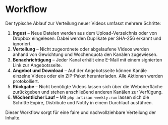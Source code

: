 # Workflow

Der typische Ablauf zur Verteilung neuer Videos umfasst mehrere Schritte:

1. **Ingest** – Neue Dateien werden aus dem Upload-Verzeichnis oder von Dropbox eingelesen. Dabei werden Duplikate per SHA-256 erkannt und ignoriert.
2. **Verteilung** – Nicht zugeordnete oder abgelaufene Videos werden anhand von Gewichtung und Wochenquota den Kanälen zugewiesen.
3. **Benachrichtigung** – Jeder Kanal erhält eine E-Mail mit einem signierten Link zur Angebotsseite.
4. **Angebot und Download** – Auf der Angebotsseite können Kanäle einzelne Videos oder ein ZIP-Paket herunterladen. Alle Aktionen werden protokolliert.
5. **Rückgabe** – Nicht benötigte Videos lassen sich über die Weboberfläche zurückgeben und stehen anschließend anderen Kanälen zur Verfügung.
6. **Wöchentlicher Lauf** – Mit `php artisan weekly:run` lassen sich die Schritte Expire, Distribute und Notify in einem Durchlauf ausführen.

Dieser Workflow sorgt für eine faire und nachvollziehbare Verteilung der Inhalte.

